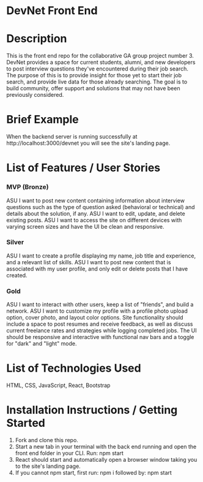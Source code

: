 # DevNet Front End

# Description
This is the front end repo for the collaborative GA group project number 3.
DevNet provides a space for current students, alumni, and new developers to post interview questions they've encountered during their job search.
The purpose of this is to provide insight for those yet to start their job search, and provide live data for those already searching.
The goal is to build community, offer support and solutions that may not have been previously considered.

# Brief Example
When the backend server is running successfully at http://localhost:3000/devnet you will see the site's landing page.

# List of Features / User Stories
### MVP (Bronze)
ASU I want to post new content containing information about interview questions such as the type of question asked (behavioral or technical) and details about the solution, if any.
ASU I want to edit, update, and delete existing posts.
ASU I want to access the site on different devices with varying screen sizes and have the UI be clean and responsive.

### Silver
ASU I want to create a profile displaying my name, job title and experience, and a relevant list of skills.
ASU I want to post new content that is associated with my user profile, and only edit or delete posts that I have created.

### Gold
ASU I want to interact with other users, keep a list of "friends", and build a network.
ASU I want to customize my profile with a profile photo upload option, cover photo, and layout color options.
Site functionality should include a space to post resumes and receive feedback, as well as discuss current freelance rates and strategies while logging completed jobs.
The UI should be responsive and interactive with functional nav bars and a toggle for "dark" and "light" mode.

# List of Technologies Used
HTML, CSS, JavaScript, React, Bootstrap

# Installation Instructions / Getting Started
1. Fork and clone this repo.
2. Start a new tab in your terminal with the back end running and open the front end folder in your CLI. Run:
    npm start
3. React should start and automatically open a browser window taking you to the site's landing page.
4. If you cannot npm start, first run:
    npm i
  followed by:
    npm start 
